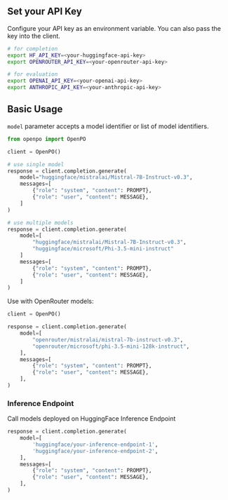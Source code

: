 ## Set your API Key
Configure your API key as an environment variable. You can also pass the key into the client.

```bash
# for completion
export HF_API_KEY=<your-huggingface-api-key>
export OPENROUTER_API_KEY=<your-openrouter-api-key>

# for evaluation
export OPENAI_API_KEY=<your-openai-api-key>
export ANTHROPIC_API_KEY=<your-anthropic-api-key>
```

## Basic Usage
`model` parameter accepts a model identifier or list of model identifiers.

```python
from openpo import OpenPO

client = OpenPO()

# use single model
response = client.completion.generate(
    model="huggingface/mistralai/Mistral-7B-Instruct-v0.3",
    messages=[
        {"role": "system", "content": PROMPT},
        {"role": "user", "content": MESSAGE},
    ]
)

# use multiple models
response = client.completion.generate(
    model=[
        "huggingface/mistralai/Mistral-7B-Instruct-v0.3",
        "huggingface/microsoft/Phi-3.5-mini-instruct"
    ]
    messages=[
        {"role": "system", "content": PROMPT},
        {"role": "user", "content": MESSAGE},
    ]
)
```

Use with OpenRouter models:
```python
client = OpenPO()

response = client.completion.generate(
    model=[
        "openrouter/mistralai/mistral-7b-instruct-v0.3",
        "openrouter/microsoft/phi-3.5-mini-128k-instruct",
    ],
    messages=[
        {"role": "system", "content": PROMPT},
        {"role": "user", "content": MESSAGE},
    ],
)
```

### Inference Endpoint
Call models deployed on HuggingFace Inference Endpoint

```python
response = client.completion.generate(
    model=[
        'huggingface/your-inference-endpoint-1',
        'huggingface/your-inference-endpoint-2',
    ],
    messages=[
        {"role": "system", "content": PROMPT},
        {"role": "user", "content": MESSAGE},
    ],
)
```